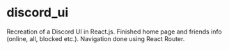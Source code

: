 # discord_ui
Recreation of a Discord UI in React.js. Finished home page and friends info (online, all, blocked etc.). Navigation done using React Router.
